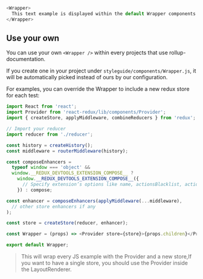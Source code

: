 ```js
<Wrapper>
  This text example is displayed within the default Wrapper components used for all UI components examples.
</Wrapper>
```

## Use your own

You can use your own `<Wrapper />` within every projects that use rollup-documentation.

If you create one in your project under `styleguide/components/Wrapper.js`, it will be automatically picked instead of ours by our configuration.

For examples, you can override the Wrapper to include a new redux store for each test:

```js static
import React from 'react';
import Provider from 'react-redux/lib/components/Provider';
import { createStore, applyMiddleware, combineReducers } from 'redux';

// Import your reducer
import reducer from './reducer';

const history = createHistory();
const middleware = routerMiddleware(history);

const composeEnhancers =
  typeof window === 'object' &&
  window.__REDUX_DEVTOOLS_EXTENSION_COMPOSE__ ?
    window.__REDUX_DEVTOOLS_EXTENSION_COMPOSE__({
      // Specify extension’s options like name, actionsBlacklist, actionsCreators, serialize...
    }) : compose;

const enhancer = composeEnhancers(applyMiddleware(...middleware),
  // other store enhancers if any
);

const store = createStore(reducer, enhancer);

const Wrapper = (props) => <Provider store={store}>{props.children}</Provider>;

export default Wrapper;
```

> This will wrap every JS example with the Provider and a new store,If you want to have a single store, you should use the Provider inside the LayoutRenderer.  
